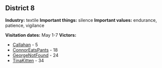 ## District 8

**Industry:** textile
**Important things:** silence
**Important values:** endurance, patience, vigilance

**Visitation dates:** May 1-7
**Victors:**
- [Callahan](../../Characters/floor0/Callahan.md) - 5
- [ConnorEatsPants](../../Characters/floor1/ConnorEatsPants.md) - 18
- [GeorgeNotFound](../../Characters/floor2/GeorgeNotFound.md) - 24
- [TinaKitten](../../Characters/floor3/TinaKitten.md) - 34